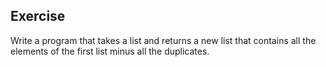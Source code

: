 ## Exercise

Write a program that takes a list and returns a new list that contains all the elements of the first list minus all the duplicates. 
